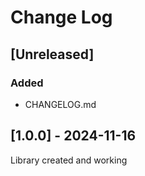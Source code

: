 # Change Log

<!--
## [Unreleased] | [major.minor.patch] - yyyy-mm-dd
### Added | Fixed | Changed | Removed | Deprecated | Security
- filename {section}: description
-->

## [Unreleased]

### Added

- CHANGELOG.md

## [1.0.0] - 2024-11-16

Library created and working
